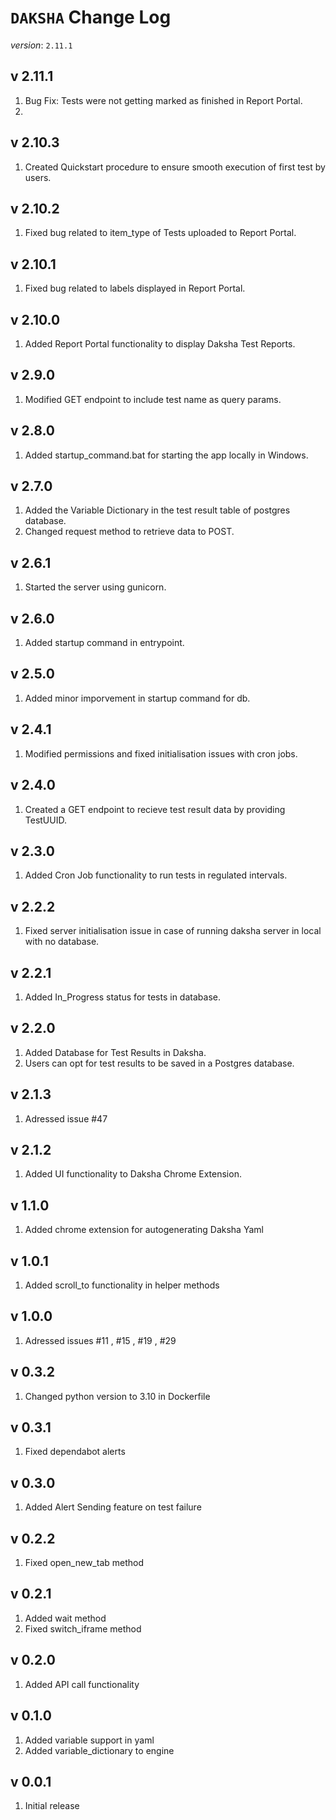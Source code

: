 # `DAKSHA` Change Log

*version*: `2.11.1`

## v 2.11.1
1. Bug Fix: Tests were not getting marked as finished in Report Portal.
2. 
## v 2.10.3
1. Created Quickstart procedure to ensure smooth execution of first test by users.

## v 2.10.2
1. Fixed bug related to item_type of Tests uploaded to Report Portal.

## v 2.10.1
1. Fixed bug related to labels displayed in Report Portal.

## v 2.10.0
1. Added Report Portal functionality to display Daksha Test Reports.

## v 2.9.0
1. Modified GET endpoint to include test name as query params. 

## v 2.8.0
1. Added startup_command.bat for starting the app locally in Windows. 

## v 2.7.0
1. Added the Variable Dictionary in the test result table of postgres database. 
2. Changed request method to retrieve data to POST.

## v 2.6.1
1. Started the server using gunicorn.

## v 2.6.0
1. Added startup command in entrypoint.
   
## v 2.5.0
1. Added minor imporvement in startup command for db.
   
## v 2.4.1
1. Modified permissions and fixed initialisation issues with cron jobs.

## v 2.4.0
1. Created a GET endpoint to recieve test result data by providing TestUUID.

## v 2.3.0
1. Added Cron Job functionality to run tests in regulated intervals.

## v 2.2.2
1. Fixed server initialisation issue in case of running daksha server in local with no database.

## v 2.2.1
1. Added In_Progress status for tests in database.

## v 2.2.0
1. Added Database for Test Results in Daksha.
2. Users can opt for test results to be saved in a Postgres database.

## v 2.1.3
1. Adressed issue #47

## v 2.1.2
1. Added UI functionality to Daksha Chrome Extension.

## v 1.1.0
1. Added chrome extension for autogenerating Daksha Yaml

## v 1.0.1
1. Added scroll_to functionality in helper methods

## v 1.0.0
1. Adressed issues #11 , #15 , #19 , #29

## v 0.3.2
1. Changed python version to 3.10 in Dockerfile

## v 0.3.1
1. Fixed dependabot alerts

## v 0.3.0
1. Added Alert Sending feature on test failure

## v 0.2.2
1. Fixed open_new_tab method

## v 0.2.1
1. Added wait method
2. Fixed switch_iframe method

## v 0.2.0
1. Added API call functionality

## v 0.1.0
1. Added variable support in yaml
2. Added variable_dictionary to engine

## v 0.0.1
1. Initial release
